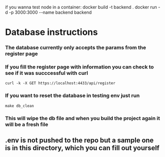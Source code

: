 if you wanna test node in a container:
docker build -t backend . 
docker run -d -p 3000:3000 --name backend backend

# Database instructions
### The database currently only accepts the params from the register page
### If you fill the register page with information you can check to see if it was succcessful with curl 

```curl -k -X GET https://localhost:4433/api/register```

### If you want to reset the database in testing env just run 

```make db_clean```

### This will wipe the db file and when you build the project again it will be a fresh file

## .env is not pushed to the repo but a sample one is in this directory, which you can fill out yourself
